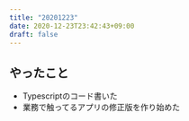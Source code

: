 ```yaml
---
title: "20201223"
date: 2020-12-23T23:42:43+09:00
draft: false
---
```


## やったこと
* Typescriptのコード書いた
* 業務で触ってるアプリの修正版を作り始めた

